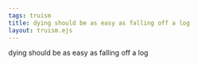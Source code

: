 ```yaml
---
tags: truism
title: dying should be as easy as falling off a log
layout: truism.ejs
---
```


dying should be as easy as falling off a log